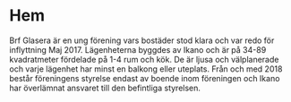 # Hem

Brf Glasera är en ung förening vars bostäder stod klara och var redo för
inflyttning Maj 2017. Lägenheterna byggdes av Ikano och är på 34-89 kvadratmeter
fördelade på 1-4 rum och kök. De är ljusa och välplanerade och varje lägenhet
har minst en balkong eller uteplats. Från och med 2018 består föreningens
styrelse endast av boende inom föreningen och Ikano har överlämnat ansvaret
till den befintliga styrelsen.
